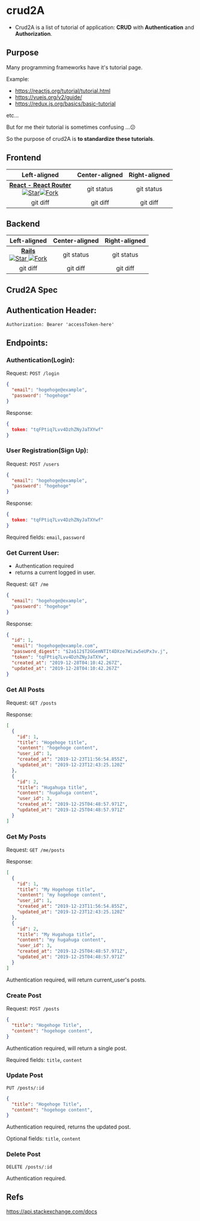 # crud2A
- Crud2A is a list of tutorial of application: **CRUD** with **Authentication** and **Authorization**.

## Purpose
Many programming frameworks have it's tutorial page.

Example:
- https://reactjs.org/tutorial/tutorial.html
- https://vuejs.org/v2/guide/
- https://redux.js.org/basics/basic-tutorial

etc...


But for me their tutorial is sometimes confusing ...😕

So the purpose of crud2A is **to standardize these tutorials**.

## Frontend

| Left-aligned | Center-aligned | Right-aligned |
| :----------: | :------------: | :-----------: |
|  [**React - React Router**<br/>![Star](https://img.shields.io/github/stars/gothinkster/react-redux-realworld-example-app.svg?style=social&label=Star)![Fork](https://img.shields.io/github/forks/gothinkster/react-redux-realworld-example-app.svg?style=social&label=Fork)](https://github.com/gothinkster/react-redux-realworld-example-app)   |   git status   |  git status   |
|   git diff   |    git diff    |   git diff    |


## Backend

| Left-aligned | Center-aligned | Right-aligned |
| :----------: | :------------: | :-----------: |
|  [**Rails**<br/>![Star](https://img.shields.io/github/stars/gothinkster/rails-realworld-example-app.svg?style=social&label=Star) ![Fork](https://img.shields.io/github/forks/gothinkster/rails-realworld-example-app.svg?style=social&label=Fork)](https://github.com/gothinkster/rails-realworld-example-app)   |   git status   |  git status   |
|   git diff   |    git diff    |   git diff    |

## Crud2A Spec


## Authentication Header:

`Authorization: Bearer 'accessToken-here'`

## Endpoints:

### Authentication(Login):
Request: `POST /login`
```json
{
  "email": "hogehoge@example",
  "password": "hogehoge"
}
```

Response:
```json
{
  token: "tqFPtiq7Lvv4DzhZNyJaTXYwf"
}
```

### User Registration(Sign Up):

Request: `POST /users`
```json
{
  "email": "hogehoge@example",
  "password": "hogehoge"
}
```

Response:
```json
{
  token: "tqFPtiq7Lvv4DzhZNyJaTXYwf"
}
```

Required fields: `email`, `password`

### Get Current User:
- Authentication required
- returns a current logged in user.


Request: `GET /me`
```json
{
  "email": "hogehoge@example",
  "password": "hogehoge"
}
```

Response:
```json
{
  "id": 1,
  "email": "hogehoge@example.com",
  "password_digest": "$2a$12$T2GGemNTIt4DXze7Wizw5eUPx3v.j",
  "token": "tqFPtiq7Lvv4DzhZNyJaTXYw",
  "created_at": "2019-12-28T04:10:42.267Z",
  "updated_at": "2019-12-28T04:10:42.267Z"
}
```

### Get All Posts

Request: `GET /posts`

Response:
```json
[
  {
    "id": 1,
    "title": "Hogehoge title",
    "content": "hogehoge content",
    "user_id": 1,
    "created_at": "2019-12-23T11:56:54.855Z",
    "updated_at": "2019-12-23T12:43:25.120Z"
  },
  {
    "id": 2,
    "title": "Hugahuga title",
    "content": "hugahuga content",
    "user_id": 3,
    "created_at": "2019-12-25T04:48:57.971Z",
    "updated_at": "2019-12-25T04:48:57.971Z"
  }
]
```


### Get My Posts

Request: `GET /me/posts`

Response:
```json
[
  {
    "id": 1,
    "title": "My Hogehoge title",
    "content": "my hogehoge content",
    "user_id": 1,
    "created_at": "2019-12-23T11:56:54.855Z",
    "updated_at": "2019-12-23T12:43:25.120Z"
  },
  {
    "id": 2,
    "title": "My Hugahuga title",
    "content": "my hugahuga content",
    "user_id": 3,
    "created_at": "2019-12-25T04:48:57.971Z",
    "updated_at": "2019-12-25T04:48:57.971Z"
  }
]
```

Authentication required, will return current_user's posts.

### Create Post
Request:
`POST /posts`
```json
{
  "title": "Hogehoge Title",
  "content": "hogehoge content",
}
```

Authentication required, will return a single post.

Required fields: `title`, `content`


### Update Post

`PUT /posts/:id`
```json
{
  "title": "Hogehoge Title",
  "content": "hogehoge content",
}
```

Authentication required, returns the updated post.

Optional fields: `title`, `content`


### Delete Post

`DELETE /posts/:id`

Authentication required.

## Refs
https://api.stackexchange.com/docs